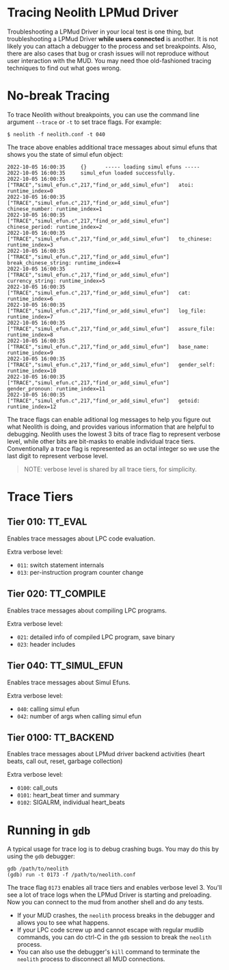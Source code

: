 Tracing Neolith LPMud Driver
============================

Troubleshooting a LPMud Driver in your local test is one thing, but troubleshooting a LPMud Driver **while users connected** is another.
It is not likely you can attach a debugger to the process and set breakpoints. Also, there are also cases that bug or crash issues will not reproduce
without user interaction with the MUD. You may need thoe old-fashioned tracing techniques to find out what goes wrong.

# No-break Tracing

To trace Neolith without breakpoints, you can use the command line argument `--trace` or `-t` to set trace flags. For example:
```
$ neolith -f neolith.conf -t 040
```
The trace above enables additional trace messages about simul efuns that shows you the state of simul efun object:
```
2022-10-05 16:00:35     {}      ----- loading simul efuns -----
2022-10-05 16:00:35     simul_efun loaded successfully.
2022-10-05 16:00:35     ["TRACE","simul_efun.c",217,"find_or_add_simul_efun"]   atoi: runtime_index=0
2022-10-05 16:00:35     ["TRACE","simul_efun.c",217,"find_or_add_simul_efun"]   chinese_number: runtime_index=1
2022-10-05 16:00:35     ["TRACE","simul_efun.c",217,"find_or_add_simul_efun"]   chinese_period: runtime_index=2
2022-10-05 16:00:35     ["TRACE","simul_efun.c",217,"find_or_add_simul_efun"]   to_chinese: runtime_index=3
2022-10-05 16:00:35     ["TRACE","simul_efun.c",217,"find_or_add_simul_efun"]   break_chinese_string: runtime_index=4
2022-10-05 16:00:35     ["TRACE","simul_efun.c",217,"find_or_add_simul_efun"]   currency_string: runtime_index=5
2022-10-05 16:00:35     ["TRACE","simul_efun.c",217,"find_or_add_simul_efun"]   cat: runtime_index=6
2022-10-05 16:00:35     ["TRACE","simul_efun.c",217,"find_or_add_simul_efun"]   log_file: runtime_index=7
2022-10-05 16:00:35     ["TRACE","simul_efun.c",217,"find_or_add_simul_efun"]   assure_file: runtime_index=8
2022-10-05 16:00:35     ["TRACE","simul_efun.c",217,"find_or_add_simul_efun"]   base_name: runtime_index=9
2022-10-05 16:00:35     ["TRACE","simul_efun.c",217,"find_or_add_simul_efun"]   gender_self: runtime_index=10
2022-10-05 16:00:35     ["TRACE","simul_efun.c",217,"find_or_add_simul_efun"]   gender_pronoun: runtime_index=11
2022-10-05 16:00:35     ["TRACE","simul_efun.c",217,"find_or_add_simul_efun"]   getoid: runtime_index=12
```

The trace flags can enable aditional log messages to help you figure out what Neolith is doing, and provides various information that are helpful to debugging.
Neolith uses the lowest 3 bits of trace flag to represent verbose level, while other bits are bit-masks to enable individual trace tiers.
Conventionally a trace flag is represented as an octal integer so we use the last digit to represent verbose level.

> NOTE: verbose level is shared by all trace tiers, for simplicity.

# Trace Tiers

## Tier 010: TT_EVAL

Enables trace messages about LPC code evaluation.

Extra verbose level:
- `011`: switch statement internals
- `013`: per-instruction program counter change

## Tier 020: TT_COMPILE

Enables trace messages about compiling LPC programs.

Extra verbose level:
- `021`: detailed info of compiled LPC program, save binary
- `023`: header includes

## Tier 040: TT_SIMUL_EFUN

Enables trace messages about Simul Efuns.

Extra verbose level:
- `040`: calling simul efun
- `042`: number of args when calling simul efun

## Tier 0100: TT_BACKEND

Enables trace messages about LPMud driver backend activities (heart beats, call out, reset, garbage collection)

Extra verbose level:
- `0100`: call_outs
- `0101`: heart_beat timer and summary
- `0102`: SIGALRM, individual heart_beats

# Running in `gdb`
A typical usage for trace log is to debug crashing bugs.
You may do this by using the `gdb` debugger:
~~~
gdb /path/to/neolith
(gdb) run -t 0173 -f /path/to/neolith.conf
~~~

The trace flag `0173` enables all trace tiers and enables verbose level 3.
You'll see a lot of trace logs when the LPMud Driver is starting and preloading.
Now you can connect to the mud from another shell and do any tests.

- If your MUD crashes, the `neolith` process breaks in the debugger and allows you to see what happens.
- If your LPC code screw up and cannot escape with regular mudlib commands, you can do ctrl-C in the `gdb` session to break the `neolith` process.
- You can also use the debugger's `kill` command to terminate the `neolith` process to disconnect all MUD connections.

